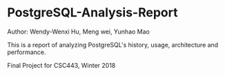 # PostgreSQL-Analysis-Report

Author: Wendy-Wenxi Hu, Meng wei, Yunhao Mao

This is a report of analyzing PostgreSQL's history, usage, architecture and performance.

Final Project for CSC443, Winter 2018
